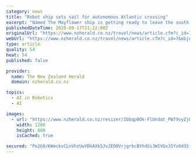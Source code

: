 ```yaml
---
category: news
title: "Robot ship sets sail for autonomous Atlantic crossing"
excerpt: "Named The Mayflower ship is getting ready to leave the south coast of England and human crew members behind. It's not the ship that left this southwest England port 400 years ago carrying Pilgrim settlers to America."
publishedDateTime: 2020-09-17T21:22:00Z
originalUrl: "https://www.nzherald.co.nz/travel/news/article.cfm?c_id=7&objectid=12365958"
webUrl: "https://www.nzherald.co.nz/travel/news/article.cfm?c_id=7&objectid=12365958"
type: article
quality: 54
heat: 54
published: false

provider:
  name: The New Zealand Herald
  domain: nzherald.co.nz

topics:
  - AI in Robotics
  - AI

images:
  - url: "https://www.nzherald.co.nz/resizer/IbbqpOOk-FlUndat_PW79vyZjU8=/1200x0/smart/filters:quality(70)/cloudfront-ap-southeast-2.images.arcpublishing.com/nzme/KKDEW7E74FGOTBWVSUND3KYS3I.jpeg"
    width: 1200
    height: 800
    isCached: true

secured: "Pe2G0/KWmcksCLnVhzUwYDkAXk5JvJEO0VrjgrbcBYhdUi3WIVGx31Yv0d35fInV2okBdtQILoueeN0eWGzkysWUOYRxPtKakhQbnPIUUL/4zVY/lKnn91IYDE9808RFc4q25lCMyagyRvuNiZIp+NIE3T9tiLcKtwTvUtgej00Dd3tJw30TvFmt927Ah7UehkOYOMWuXb9dF199+ykgpCNiFSmC1socOP6MICE9PwkgXjRfVeI4Kg9Elxq9bKWLgvjClir4Xc7o8uKWofFk6x94VacIl7UkYPQrOyYemL2huk2/y2YF622o+UnTjzfLcvVOwvxzhhg1ngvH6jX6DBi5KDxmjIPv1hnbIg4hiZY=;SfYxhhaUZXd8afD7tR2tZQ=="
---
```


